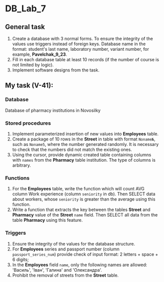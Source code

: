 # DB_Lab_7

## General task

1. Create a database with 3 normal forms. 
   To ensure the integrity of the values use 
   triggers instead of foreign keys. 
   Database name in the format: 
   student's last name, laboratory number, variant number,
   for example, **Pavelchak_9_23**.
2. Fill in each database table at least 10 records (if
   the number of course is not limited by logic).
3. Implement software designs from the task.

## My task (V-41):

### Database
    
Database of pharmacy institutions in Novosilky

### Stored procedures

1. Implement parameterized insertion of
   new values into **Employees** table.
2. Create a package of 10 rows in 
   the **Street** in table with
   format `Noname№`, such as 
   `Noname5`, where the number
   generated randomly. 
   It is necessary to check that
   the numbers did not match the existing ones.
3. Using the cursor, provide dynamic created
   table containing columns with `names` from
   the **Pharmacy** table institution. 
   The type of columns is arbitrary.
   
### Functions

1. For the **Employees** table, write the function which will count
   AVG column Work experience (column `seniority` in db). 
   Then SELECT data about workers, whose `seniority` is greater than 
   the average using this function.
2. Write a function that extracts the key between the tables
   **Street** and **Pharmacy** value of the **Street** `name` field. Then
   SELECT all data from the table **Pharmacy**
   using this feature.
   
### Triggers

1. Ensure the integrity of the values for the database structure.
2. For **Employees** series and passport number (column `passport_series_num`) provide check of 
input format: 2 letters + space + 6 digits;
3. In the **Employees** field `name`, only the following names are allowed: 
   'Василь', 'Іван', 'Галина' and 'Олександра'.
4. Prohibit the removal of streets from the **Street** table.